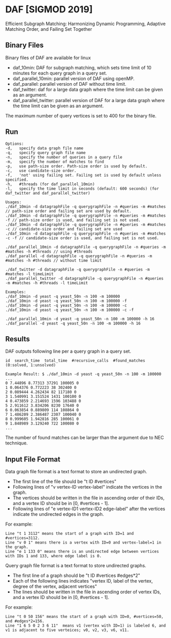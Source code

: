 # DAF [SIGMOD 2019]
Efficient Subgraph Matching: Harmonizing Dynamic Programming, Adaptive Matching Order, and Failing Set Together

## Binary Files
Binary files of DAF are available for linux
- daf_10min: DAF for subgraph matching, which sets time limit of 10 minutes for each query graph in a query set.
- daf_parallel_10min: parallel version of DAF using openMP.
- daf_parallel: parallel version of DAF without time limit.
- daf_twitter: daf for a large data graph where the time limit can be given as an argument. 
- daf_parallel_twitter: parallel version of DAF for a large data graph where the time limit can be given as an argument.

The maximum number of query vertices is set to 400 for the binary file.
## Run
```
Options:
-d,   specify data graph file name
-q,   specify query graph file name
-n,   specify the number of queries in a query file
-m,   specify the number of matches to find
-p,   use path-size order. Path-size order is used by default.
-c,   use candidate-size order.
-f,   'not' using failing set. Failing set is used by default unless specified.
-h,   #threads (for daf_parallel_10min)
-l,   specify the time limit in seconds (default: 600 seconds) (for daf_twitter and daf_parallel_twitter)
```

```
Usages:
./daf_10min -d datagraphFile -q querygraphFile -n #queries -m #matches // path-size order and failing set are used by default.
./daf_10min -d datagraphFile -q querygraphFile -n #queries -m #matches -f // path-size order is used, and failing set is not used.
./daf_10min -d datagraphFile -q querygraphFile -n #queries -m #matches -c // candidate-size order and failing set are used
./daf_10min -d datagraphFile -q querygraphFile -n #queries -m #matches -c -f // candidate-size order is used, and failing set is not used.

./daf_parallel_10min -d datagraphFile -q querygraphFile -n #queries -m #matches -h #threads // using #threads
./daf_parallel -d datagraphFile -q querygraphFile -n #queries -m #matches -h #threads // without time limit

./daf_twitter -d datagraphFile -q querygraphFile -n #queries -m #matches -l timeLimit 
./daf_parallel_twitter -d datagraphFile -q querygraphFile -n #queries -m #matches -h #threads -l timeLimit 
```

```
Examples:
./daf_10min -d yeast -q yeast_50n -n 100 -m 100000
./daf_10min -d yeast -q yeast_50n -n 100 -m 100000 -f
./daf_10min -d yeast -q yeast_50n -n 100 -m 100000 -c
./daf_10min -d yeast -q yeast_50n -n 100 -m 100000 -c -f

./daf_parallel_10min -d yeast -q yeast_50n -n 100 -m 100000 -h 16
./daf_parallel -d yeast -q yeast_50n -n 100 -m 100000 -h 16
```

## Results
DAF outputs following line per a query graph in a query set.
```
id  search_time  total_time  #recursive_calls  #found_matches  (0:solved, 1:unsolved)
```

```
Example Result: $ ./daf_10min -d yeast -q yeast_50n -n 100 -m 100000
...
0 7.44896 8.77313 37291 100005 0
1 0.064376 0.772223 38 302400 0
2 0.089444 4.262434 82 117180 0
3 1.540991 3.151524 1431 100100 0
4 0.473859 2.214693 1596 103488 0
5 2.911612 3.834206 8230 17640 0
6 0.063854 0.889809 114 108864 0
7 1.486209 2.386487 2307 100040 0
8 0.999605 1.942816 285 100061 0
9 1.848989 3.129240 722 100080 0
...
```

The number of found matches can be larger than the argument due to NEC technique.


## Input File Format

Data graph file format is a text format to store an undirected graph. 
- The first line of the file should be "t ID #vertices"
- Following lines of "v vertex-ID vertex-label" indicate the vertices in the graph.
- The vertices should be written in the file in ascending order of their IDs, and a vertex ID should be in [0, #vertices - 1].
- Following lines of "e vertex-ID1 vertex-ID2 edge-label" after the vertices indicate the undirected edges in the graph.

For example:
```
Line "t 1 3112" means the start of a graph with ID=1 and #vertices=3112.
Line "v 0 1" means there is a vertex with ID=0 and vertex-label=1 in the graph.
Line "e 1 133 0" means there is an undirected edge between vertices with IDs 1 and 133, where edge label is 0.
```

Query graph file format is a text format to store undirected graphs.
- The first line of a graph should be "t ID #vertices #edges*2"
- Each of the following lines indicates "vertex ID, label of the vertex, degree of the vertex, adjacent vertices"
- The lines should be written in the file in ascending order of vertex IDs, and a vertex ID should be in [0, #vertices - 1].

For example:
```
Line "t 0 50 156" means the start of a graph with ID=0, #vertices=50, and #edges*2=156.
Line "1 6 5 0 2 3 6 11"  means v1 (vertex with ID=1) is labeled 6, and v1 is adjacent to five verteices; v0, v2, v3, v6, v11.
```
